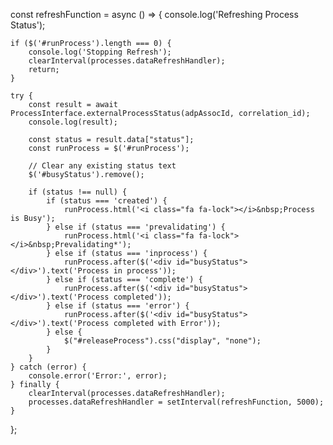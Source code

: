 const refreshFunction = async () => {
    console.log('Refreshing Process Status');
    
    if ($('#runProcess').length === 0) {
        console.log('Stopping Refresh');
        clearInterval(processes.dataRefreshHandler);
        return;
    }
    
    try {
        const result = await ProcessInterface.externalProcessStatus(adpAssocId, correlation_id);
        console.log(result);
        
        const status = result.data["status"];
        const runProcess = $('#runProcess');
        
        // Clear any existing status text
        $('#busyStatus').remove();
        
        if (status !== null) {
            if (status === 'created') {
                runProcess.html('<i class="fa fa-lock"></i>&nbsp;Process is Busy');
            } else if (status === 'prevalidating') {
                runProcess.html('<i class="fa fa-lock"></i>&nbsp;Prevalidating*');
            } else if (status === 'inprocess') {
                runProcess.after($('<div id="busyStatus"></div>').text('Process in process'));
            } else if (status === 'complete') {
                runProcess.after($('<div id="busyStatus"></div>').text('Process completed'));
            } else if (status === 'error') {
                runProcess.after($('<div id="busyStatus"></div>').text('Process completed with Error'));
            } else {
                $("#releaseProcess").css("display", "none");
            }
        }
    } catch (error) {
        console.error('Error:', error);
    } finally {
        clearInterval(processes.dataRefreshHandler);
        processes.dataRefreshHandler = setInterval(refreshFunction, 5000);
    }
};
